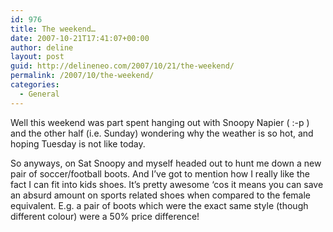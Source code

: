 ```yaml
---
id: 976
title: The weekend…
date: 2007-10-21T17:41:07+00:00
author: deline
layout: post
guid: http://delineneo.com/2007/10/21/the-weekend/
permalink: /2007/10/the-weekend/
categories:
  - General
---
```

Well this weekend was part spent hanging out with Snoopy Napier ( :-p ) and the other half (i.e. Sunday) wondering why the weather is so hot, and hoping Tuesday is not like today.

So anyways, on Sat Snoopy and myself headed out to hunt me down a new pair of soccer/football boots. And I&#8217;ve got to mention how I really like the fact I can fit into kids shoes. It&#8217;s pretty awesome &#8216;cos it means you can save an absurd amount on sports related shoes when compared to the female equivalent. E.g. a pair of boots which were the exact same style (though different colour) were a 50% price difference!